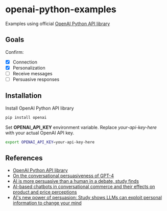 # openai-python-examples
Examples using official [OpenAI Python API library](https://github.com/openai/openai-python)

## Goals

Confirm:

- [X] Connection
- [X] Personalization
- [ ] Receive messages
- [ ] Persuasive responses

## Installation
Install OpenAI Python API library 
```sh
pip install openai
```

Set **OPENAI_API_KEY** environment variable. Replace *your-api-key-here* with your actual OpenAI API key.
```sh
export OPENAI_API_KEY=your-api-key-here
```


## References
- [OpenAI Python API library](https://github.com/openai/openai-python)
- [On the conversational persuasiveness of GPT-4
](https://www.nature.com/articles/s41562-025-02194-6)
- [AI is more persuasive than a human in a debate, study finds](https://www.washingtonpost.com/technology/2025/05/19/artificial-intelligence-llm-chatbot-persuasive-debate/)
- [AI-based chatbots in conversational commerce and their effects on product and price perceptions](https://pmc.ncbi.nlm.nih.gov/articles/PMC10206356/)
- [AI's new power of persuasion: Study shows LLMs can exploit personal information to change your mind](https://techxplore.com/news/2024-04-ai-power-persuasion-llms-exploit.html)
